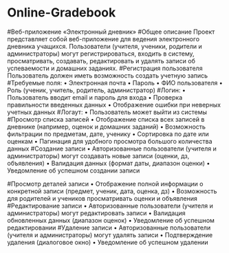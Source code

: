 # Online-Gradebook
#Веб-приложение «Электронный дневник»
#Общее описание
Проект представляет собой веб-приложение для ведения электронного дневника учащихся.
Пользователи (учителя, ученики, родители и администраторы) могут регистрироваться, входить в систему, просматривать, создавать, редактировать и удалять записи об успеваемости и домашних заданиях.
#Регистрация пользователя
Пользователь должен иметь возможность создать учетную запись
#Требуемые поля:
•	Электронная почта
•	Пароль 
•	ФИО пользователя
•	Роль (ученик, учитель, родитель, администратор)
#Логин:
•	Пользователь вводит email и пароль для входа
•	Проверка правильности введенных данных
•	Отображение ошибки при неверных учетных данных
#Логаут:
•	Пользователь может выйти из системы
#Просмотр списка записей 
•	Отображение списка всех записей в дневнике (например, оценок и домашних заданий)
•	Возможность фильтрации по предметам, дате, ученику
•	Сортировка по дате или оценкам
•	Пагинация для удобного просмотра большого количества данных
#Создание записи 
•	Авторизованные пользователи (учителя и администраторы) могут создавать новые записи (оценки, дз, объявления)
•	Валидация данных (формат даты, диапазон оценки)
•	Уведомление об успешном создании записи

#Просмотр деталей записи 
•	Отображение полной информации о конкретной записи (предмет, ученик, дата, оценка, дз)
•	Возможность для родителей и учеников просматривать оценки и объявления
#Редактирование записи 
•	Авторизованные пользователи (учителя и администраторы) могут редактировать записи
•	Валидация обновленных данных (диапазон оценок)
•	Уведомление об успешном редактировании
#Удаление записи 
•	Авторизованные пользователи (учителя и администраторы) могут удалять записи
•	Подтверждение удаления (диалоговое окно)
•	Уведомление об успешном удалении

